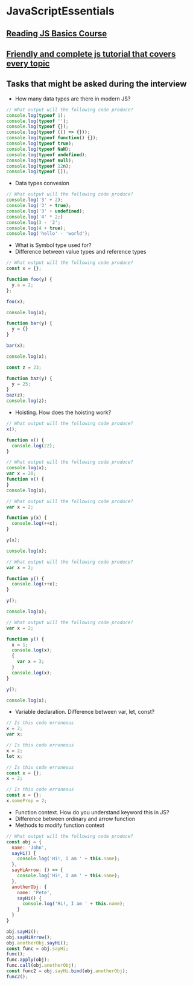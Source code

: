 # JavaScriptEssentials

## [Reading JS Basics Course](https://www.programiz.com/javascript/get-started)
## [Friendly and complete js tutorial that covers every topic](https://javascript.info)

## Tasks that might be asked during the interview

- How many data types are there in modern JS?
```js
// What output will the following code produce?
console.log(typeof 1);
console.log(typeof '');
console.log(typeof {});
console.log(typeof (() => {}));
console.log(typeof function() {});
console.log(typeof true);
console.log(typeof NaN);
console.log(typeof undefined);
console.log(typeof null);
console.log(typeof 12n);
console.log(typeof []);
```
- Data types convesion
```js
// What output will the following code produce?
console.log('3' + 2);
console.log('3' + true);
console.log('3' + undefined);
console.log('4' * 2;)
console.log(3 - '2';
console.log(4 + true);
console.log('hello' - 'world');
```

- What is Symbol type used for?
- Difference between value types and reference types
```js
// What output will the following code produce?
const x = {};

function foo(y) {
  y.a = 2;
};

foo(x);

console.log(x);

function bar(y) {
  y = {}
}

bar(x);

console.log(x);

const z = 23;

function baz(y) {
  y = 25;
}
baz(z);
console.log(z);
```
- Hoisting. How does the hoisting work?
```js
// What output will the following code produce?
x();

function x() {
  console.log(22);
}
```
```js
// What output will the following code produce?
console.log(x);
var x = 20;
function x() {
}
console.log(x);
```

```js
// What output will the following code produce?
var x = 2;

function y(x) {
  console.log(++x);
}

y(x);

console.log(x);
```

```js
// What output will the following code produce?
var x = 2;

function y() {
  console.log(++x);
}

y();

console.log(x);
```

```js
// What output will the following code produce?
var x = 2;

function y() {
  x = 1;
  console.log(x);
  {
    var x = 3;
  }
  console.log(x);
}

y();

console.log(x);
```
- Variable declaration. Difference between var, let, const?
```js
// Is this code erroneous
x = 2;
var x;
```

```js
// Is this code erroneous
x = 2;
let x;
```

```js
// Is this code erroneous
const x = {};
x = 2;
```

```js
// Is this code erroneous
const x = {};
x.someProp = 2;
```

- Function context. How do you understand keyword this in JS?
- Difference between ordinary and arrow function
- Methods to modify function context

```js
// What output will the following code produce?
const obj = {
  name: 'John',
  sayHi() {
    console.log('Hi!, I am ' + this.name);
  },
  sayHiArrow: () => {
    console.log('Hi!, I am ' + this.name);
  },
  anotherObj: {
    name: 'Pete',
    sayHi() {
      console.log('Hi!, I am ' + this.name);
    }
  }
}

obj.sayHi();
obj.sayHiArrow();
obj.anotherObj.sayHi();
const func = obj.sayHi;
func();
func.apply(obj);
func.call(obj.anotherObj);
const func2 = obj.sayHi.bind(obj.anotherObj);
func2();
```

